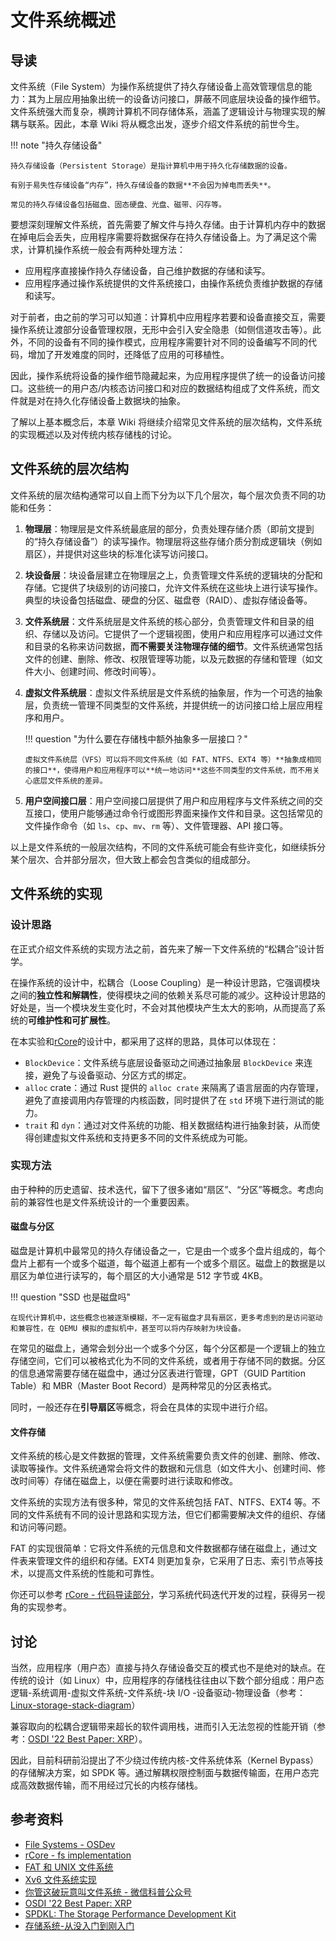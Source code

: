 # 文件系统概述

## 导读

文件系统（File System）为操作系统提供了持久存储设备上高效管理信息的能力：其为上层应用抽象出统一的设备访问接口，屏蔽不同底层块设备的操作细节。文件系统强大而复杂，横跨计算机不同存储体系，涵盖了逻辑设计与物理实现的解耦与联系。因此，本章 Wiki 将从概念出发，逐步介绍文件系统的前世今生。

!!! note "持久存储设备"

    持久存储设备（Persistent Storage）是指计算机中用于持久化存储数据的设备。

    有别于易失性存储设备“内存”，持久存储设备的数据**不会因为掉电而丢失**。

    常见的持久存储设备包括磁盘、固态硬盘、光盘、磁带、闪存等。

要想深刻理解文件系统，首先需要了解文件与持久存储。由于计算机内存中的数据在掉电后会丢失，应用程序需要将数据保存在持久存储设备上。为了满足这个需求，计算机操作系统一般会有两种处理方法：

- 应用程序直接操作持久存储设备，自己维护数据的存储和读写。
- 应用程序通过操作系统提供的文件系统接口，由操作系统负责维护数据的存储和读写。

对于前者，由之前的学习可以知道：计算机中应用程序若要和设备直接交互，需要操作系统让渡部分设备管理权限，无形中会引入安全隐患（如侧信道攻击等）。此外，不同的设备有不同的操作模式，应用程序需要针对不同的设备编写不同的代码，增加了开发难度的同时，还降低了应用的可移植性。

因此，操作系统将设备的操作细节隐藏起来，为应用程序提供了统一的设备访问接口。这些统一的用户态/内核态访问接口和对应的数据结构组成了文件系统，而文件就是对在持久化存储设备上数据块的抽象。

了解以上基本概念后，本章 Wiki 将继续介绍常见文件系统的层次结构，文件系统的实现概述以及对传统内核存储栈的讨论。

## 文件系统的层次结构

文件系统的层次结构通常可以自上而下分为以下几个层次，每个层次负责不同的功能和任务：

1.  **物理层**：物理层是文件系统最底层的部分，负责处理存储介质（即前文提到的“持久存储设备”）的读写操作。物理层将这些存储介质分割成逻辑块（例如扇区），并提供对这些块的标准化读写访问接口。

2.  **块设备层**：块设备层建立在物理层之上，负责管理文件系统的逻辑块的分配和存储。它提供了块级别的访问接口，允许文件系统在这些块上进行读写操作。典型的块设备包括磁盘、硬盘的分区、磁盘卷（RAID）、虚拟存储设备等。

3.  **文件系统层**：文件系统层是文件系统的核心部分，负责管理文件和目录的组织、存储以及访问。它提供了一个逻辑视图，使用户和应用程序可以通过文件和目录的名称来访问数据，**而不需要关注物理存储的细节**。文件系统通常包括文件的创建、删除、修改、权限管理等功能，以及元数据的存储和管理（如文件大小、创建时间、修改时间等）。

4.  **虚拟文件系统层**：虚拟文件系统层是文件系统的抽象层，作为一个可选的抽象层，负责统一管理不同类型的文件系统，并提供统一的访问接口给上层应用程序和用户。

    !!! question "为什么要在存储栈中额外抽象多一层接口？"

        虚拟文件系统层（VFS）可以将不同文件系统（如 FAT、NTFS、EXT4 等）**抽象成相同的接口**，使得用户和应用程序可以**统一地访问**这些不同类型的文件系统，而不用关心底层文件系统的差异。

5.  **用户空间接口层**：用户空间接口层提供了用户和应用程序与文件系统之间的交互接口，使用户能够通过命令行或图形界面来操作文件和目录。这包括常见的文件操作命令（如 `ls`、`cp`、`mv`、`rm` 等）、文件管理器、API 接口等。

以上是文件系统的一般层次结构，不同的文件系统可能会有些许变化，如继续拆分某个层次、合并部分层次，但大致上都会包含类似的组成部分。

## 文件系统的实现

### 设计思路

在正式介绍文件系统的实现方法之前，首先来了解一下文件系统的“松耦合”设计哲学。

在操作系统的设计中，松耦合（Loose Coupling）是一种设计思路，它强调模块之间的**独立性和解耦性**，使得模块之间的依赖关系尽可能的减少。这种设计思路的好处是，当一个模块发生变化时，不会对其他模块产生太大的影响，从而提高了系统的**可维护性和可扩展性**。

在本实验和[rCore](https://rcore-os.cn/rCore-Tutorial-Book-v3/chapter6/2fs-implementation.html)的设计中，都采用了这样的思路，具体可以体现在：

- `BlockDevice`：文件系统与底层设备驱动之间通过抽象层 `BlockDevice` 来连接，避免了与设备驱动、分区方式的绑定。
- `alloc` crate：通过 Rust 提供的 `alloc crate` 来隔离了语言层面的内存管理，避免了直接调用内存管理的内核函数，同时提供了在 `std` 环境下进行测试的能力。
- `trait` 和 `dyn`：通过对文件系统的功能、相关数据结构进行抽象封装，从而使得创建虚拟文件系统和支持更多不同的文件系统成为可能。

### 实现方法

由于种种的历史遗留、技术迭代，留下了很多诸如“扇区”、“分区”等概念。考虑向前的兼容性也是文件系统设计的一个重要因素。

#### 磁盘与分区

磁盘是计算机中最常见的持久存储设备之一，它是由一个或多个盘片组成的，每个盘片上都有一个或多个磁道，每个磁道上都有一个或多个扇区。磁盘上的数据是以扇区为单位进行读写的，每个扇区的大小通常是 512 字节或 4KB。

!!! question "SSD 也是磁盘吗"

    在现代计算机中，这些概念也被逐渐模糊，不一定有磁盘才具有扇区，更多考虑到的是访问驱动和兼容性，在 QEMU 模拟的虚拟机中，甚至可以将内存映射为块设备。

在常见的磁盘上，通常会划分出一个或多个分区，每个分区都是一个逻辑上的独立存储空间，它们可以被格式化为不同的文件系统，或者用于存储不同的数据。分区的信息通常需要存储在磁盘中，通过分区表进行管理，GPT（GUID Partition Table）和 MBR（Master Boot Record）是两种常见的分区表格式。

同时，一般还存在**引导扇区**等概念，将会在具体的实现中进行介绍。

#### 文件存储

文件系统的核心是文件数据的管理，文件系统需要负责文件的创建、删除、修改、读取等操作。文件系统通常会将文件的数据和元信息（如文件大小、创建时间、修改时间等）存储在磁盘上，以便在需要时进行读取和修改。

文件系统的实现方法有很多种，常见的文件系统包括 FAT、NTFS、EXT4 等。不同的文件系统有不同的设计思路和实现方法，但它们都需要解决文件的组织、存储和访问等问题。

FAT 的实现很简单：它将文件系统的元信息和文件数据都存储在磁盘上，通过文件表来管理文件的组织和存储。EXT4 则更加复杂，它采用了日志、索引节点等技术，以提高文件系统的性能和可靠性。

你还可以参考 [rCore - 代码导读部分](https://rcore-os.cn/rCore-Tutorial-Book-v3/chapter6/0intro.html)，学习系统代码迭代开发的过程，获得另一视角的实现参考。

## 讨论

当然，应用程序（用户态）直接与持久存储设备交互的模式也不是绝对的缺点。在传统的设计（如 Linux）中，应用程序的存储栈往往由以下数个部分组成：用户态逻辑-系统调用-虚拟文件系统-文件系统-块 I/O -设备驱动-物理设备（参考：[Linux-storage-stack-diagram](https://www.thomas-krenn.com/de/wikiDE/images/d/d0/Linux-storage-stack-diagram_v4.10.pdf)）

兼容取向的松耦合逻辑带来超长的软件调用栈，进而引入无法忽视的性能开销（参考：[OSDI '22 Best Paper: XRP](https://www.usenix.org/conference/osdi22/presentation/zhong)）。

因此，目前科研前沿提出了不少绕过传统内核-文件系统体系（Kernel Bypass）的存储解决方案，如 SPDK 等。通过解耦权限控制面与数据传输面，在用户态完成高效数据传输，而不用经过冗长的内核存储栈。

## 参考资料

- [File Systems - OSDev](https://wiki.osdev.org/File_Systems)
- [rCore - fs implementation](https://rcore-os.cn/rCore-Tutorial-Book-v3/chapter6/index.html#)
- [FAT 和 UNIX 文件系统](https://jyywiki.cn/OS/2022/slides/27.slides.html#/)
- [Xv6 文件系统实现](https://jyywiki.cn/OS/2022/slides/29.slides.html#/)
- [你管这破玩意叫文件系统 - 微信科普公众号](https://mp.weixin.qq.com/s/q6OjwCXSk05TvX_BIu1M0g)
- [OSDI '22 Best Paper: XRP](https://www.usenix.org/conference/osdi22/presentation/zhong)
- [SPDKL: The Storage Performance Development Kit](https://spdk.io/doc/about.html)
- [存储系统-从没入门到刚入门](https://www.yuque.com/wwyf/blog/dhoobh)
